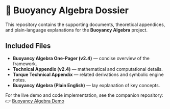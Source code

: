 # 📘 Buoyancy Algebra Dossier

This repository contains the supporting documents, theoretical appendices, and plain-language explanations for the **Buoyancy Algebra** project.

## Included Files
- **Buoyancy Algebra One-Pager (v2.4)** — concise overview of the framework.
- **Technical Appendix (v2.4)** — mathematical and computational details.
- **Torque Technical Appendix** — related derivations and symbolic engine notes.
- **Buoyancy Algebra (Plain English)** — lay explanation of key concepts.

For the live demo and code implementation, see the companion repository:
👉 [Buoyancy Algebra Demo](https://github.com/MICCHECKwithim/buoyancy-algebra-demo)
